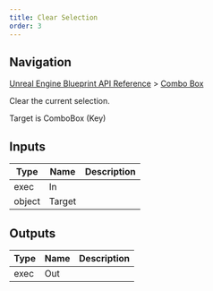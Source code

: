 ```yaml
---
title: Clear Selection
order: 3
---
```

## Navigation

[Unreal Engine Blueprint API Reference](https://dev.epicgames.com/documentation/en-us/unreal-engine/BlueprintAPI) > [Combo Box](https://dev.epicgames.com/documentation/en-us/unreal-engine/BlueprintAPI/ComboBox)

Clear the current selection.

Target is ComboBox (Key)

## Inputs

| Type | Name | Description |
| --- | --- | --- |
| exec | In |  |
| object | Target |  |

## Outputs

| Type | Name | Description |
| --- | --- | --- |
| exec | Out |  |
